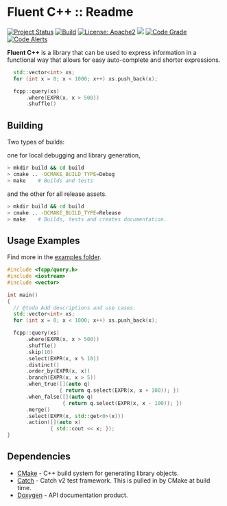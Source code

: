 # Fluent C++ :: Readme

[![Project Status](https://www.repostatus.org/badges/latest/active.svg)](http://www.repostatus.org/#active)
[![Build](https://github.com/awalsh128/fluentcpp/actions/workflows/integrate.yml/badge.svg)](https://github.com/awalsh128/fluentcpp/actions/workflows/integrate.yml)
[![License: Apache2](https://shields.io/badge/license-apache2-blue.svg)](https://github.com/awalsh128/fluentcpp/blob/master/LICENSE)
[![](https://tokei.rs/b1/github/awalsh128/fluentcpp)](https://github.com/awalsh128/fluentcpp)
[![Code Grade](https://img.shields.io/lgtm/grade/cpp/g/awalsh128/fluentcpp.svg?logo=lgtm&logoWidth=18)](https://lgtm.com/projects/g/awalsh128/fluentcpp/context:cpp)
[![Code Alerts](https://img.shields.io/lgtm/alerts/g/awalsh128/fluentcpp.svg?logo=lgtm&logoWidth=18)](https://lgtm.com/projects/g/awalsh128/fluentcpp/alerts/)

**Fluent C++** is a library that can be used to express information in a functional way that allows for easy auto-complete and shorter expressions.

```cpp
  std::vector<int> xs;
  for (int x = 0; x < 1000; x++) xs.push_back(x);

  fcpp::query(xs)
      .where(EXPR(x, x > 500))
      .shuffle()
```

## Building

Two types of builds:

one for local debugging and library generation,

```bash
> mkdir build && cd build
> cmake .. -DCMAKE_BUILD_TYPE=Debug
> make    # Builds and tests
```

and the other for all release assets.

```bash
> mkdir build && cd build
> cmake .. -DCMAKE_BUILD_TYPE=Release
> make    # Builds, tests and creates documentation.
```

## Usage Examples

Find more in the [examples folder](https://github.com/awalsh128/fluentcpp/tree/master/examples).

```cpp
#include <fcpp/query.h>
#include <iostream>
#include <vector>

int main()
{
  // @todo Add descriptions and use cases.
  std::vector<int> xs;
  for (int x = 0; x < 1000; x++) xs.push_back(x);

  fcpp::query(xs)
      .where(EXPR(x, x > 500))
      .shuffle()
      .skip(10)
      .select(EXPR(x, x % 10))
      .distinct()
      .order_by(EXPR(x, x))
      .branch(EXPR(x, x > 5))
      .when_true([](auto q)
                 { return q.select(EXPR(x, x + 100)); })
      .when_false([](auto q)
                  { return q.select(EXPR(x, x - 100)); })
      .merge()
      .select(EXPR(x, std::get<0>(x)))
      .action([](auto x)
              { std::cout << x; });
}
```

## Dependencies

- [CMake](https://cmake.org/cmake/help/latest/guide/tutorial/index.html) - C++ build system for generating library objects.
- [Catch](https://github.com/catchorg/Catch2/blob/devel/README.md) - Catch v2 test framework. This is pulled in by CMake at build time.
- [Doxygen](https://www.doxygen.nl/index.html) - API documentation product.

